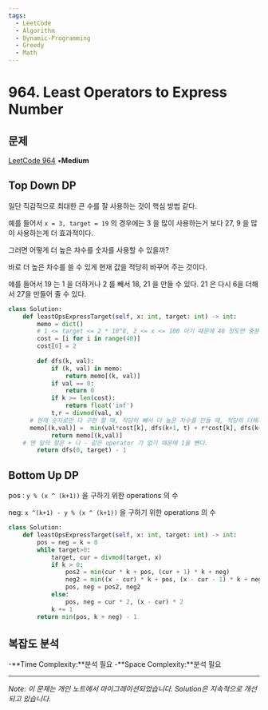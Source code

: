 ```yaml
---
tags:
  - LeetCode
  - Algorithm
  - Dynamic-Programming
  - Greedy
  - Math
---
```


# 964. Least Operators to Express Number

## 문제

[LeetCode 964](https://leetcode.com/problems/least-operators-to-express-number/) •**Medium**

## Top Down DP

일단 직감적으로 최대한 큰 수를 잘 사용하는 것이 핵심 방법 같다.

예를 들어서 `x = 3, target = 19` 의 경우에는 3 을 많이 사용하는거 보다 27, 9 을 많이 사용하는게 더 효과적이다.

그러면 어떻게 더 높은 차수를 숫자를 사용할 수 있을까?

바로 더 높은 차수를 쓸 수 있게 현재 값을 적당히 바꾸어 주는 것이다.

얘를 들어서 19 는 1 을 더하거나 2 를 빼서 18, 21 을 만들 수 있다. 21 은 다시 6을 더해서 27을 만들어 줄 수 있다.

```python
class Solution:
    def leastOpsExpressTarget(self, x: int, target: int) -> int:
        memo = dict()
        # 1 <= target <= 2 * 10^8, 2 <= x <= 100 이기 때문에 40 정도면 충분하다.
        cost = [i for i in range(40)]
        cost[0] = 2
        
        def dfs(k, val):
            if (k, val) in memo:
                return memo[(k, val)]
            if val == 0:
                return 0
            if k >= len(cost):
                return float('inf')
            t,r = divmod(val, x)
      # 현재 숫자로만 다 구현 할 때, 적당히 빼서 더 높은 차수를 만들 때, 적당히 더해서 더 높은 차수를 만들 때
      memo[(k,val)] =  min(val*cost[k], dfs(k+1, t) + r*cost[k], dfs(k+1, t+1) + (x-r) * cost[k])
            return memo[(k,val)]
    # 맨 앞의 항은 + 나 - 같은 operator 가 없기 때문에 1을 뺀다.
        return dfs(0, target) - 1
```

## Bottom Up DP

pos : `y % (x ^ (k+1))` 을 구하기 위한 operations 의 수

neg: `x ^(k+1) - y % (x ^ (k+1))` 을 구하기 위한 operations 의 수

```python
class Solution:
    def leastOpsExpressTarget(self, x: int, target: int) -> int:
        pos = neg = k = 0
        while target>0:
            target, cur = divmod(target, x)
            if k > 0:
                pos2 = min(cur * k + pos, (cur + 1) * k + neg)
                neg2 = min((x - cur) * k + pos, (x - cur - 1) * k + neg)
                pos, neg = pos2, neg2
            else:
                pos, neg = cur * 2, (x - cur) * 2
            k += 1
        return min(pos, k + neg) - 1
```

## 복잡도 분석

-**Time Complexity:**분석 필요
-**Space Complexity:**분석 필요

---

*Note: 이 문제는 개인 노트에서 마이그레이션되었습니다. Solution은 지속적으로 개선되고 있습니다.*
